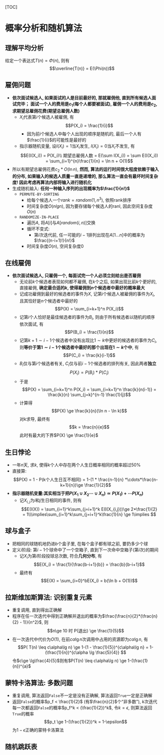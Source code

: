 [TOC]
# 概率分析和随机算法
## 理解平均分析
给定一个表达式$T(n) = \Phi(n)$, 则有$$\overline{T(n)} = E(\Phi(n))$$
## 雇佣问题
- **依次面试候选人, 如果面试的人是目前最好的, 那就雇佣他, 直到所有候选人面试完毕； 面试一个人的费用是$c_1$(每个人都要被面试), 雇佣一个人的费用是$c_2$, 求期望总雇佣花费(期望总雇佣人数)**
  - $X_i$代表第$i$个候选人被雇佣, 有
    $$P(X_i) = \frac{1}{i}$$
    - 因为前$i$个候选人中每个人出现的顺序是随机的, 最后一个人有$\frac{1}{i}$的可能性是最好的
  - 指示器随机变量, 设$I(X_i) = 1$当$X_i$发生, $I(X_i) = 0$当$X_i$不发生, 有
    $$E(I(X_i)) = P(X_i)\\
    期望总雇佣人数 = E(\sum I(X_i)) = \sum E(I(X_i)) = \sum_{i=1}^{n}\frac{1}{n} = \ln n + O(1)$$
- 所以有期望总雇佣花费$c_2*O(\ln n)$, **然而, 算法的运行时间很大程度依赖于输入的分布, 如果输入的候选人质量一直是递增的, 那么算法一直会有最坏时间复杂度! 因此考虑再算法内部将输入进行随机化**
- 生成随机输入: **任何一种输入序列的出现概率为$\frac{1}{n!}$**
  - `PERMUTE-BY-SORTING`
    - 给每个候选人一个$rank = random(1,n^3)$, 依照rank排序
    - 时间复杂度$O(nlgn)$, 因为要存储每个候选人的ranl, 因此空间复杂度$O(n)$
  - `RANDOMIZE-IN-PLACE`
    - 遍历$A$, 将$A[i]$与$A[random(i,n)]$交换
    - 循环不变式:
      - 第$i$次迭代前, 任一可能的$i-1$排列出现在$A[1...n]$中的概率为$\frac{(n-i+1)!}{n!}$
    - 时间复杂度$O(n)$, 空间复杂度$0$

## 在线雇佣
- **依次面试候选人, 只雇佣一个, 每面试完一个人必须立刻给出是否雇佣**
  - 无论前$k$个候选者表现如何都不雇佣, 在$k$个之后, 如果出现比前$k$个更好的, 直接雇佣, **确定最合适的$k$, 使得雇佣到$n$个候选者中最好的概率最大**
  - 记成功雇佣到最好的候选者的事件为$X$, 记第$i$个候选人被雇佣的事件为$X_i$, 且其恰好是$n$个候选者中最好的
  $$P(X) = \sum_{i=k+1}^n P(X_i)$$
  - 记第$i$个人恰好是最佳候选者的事件为$B_i$, 则由于所有候选者以随机的顺序依次面试, 有$$P(B_i) = \frac{1}{n}$$
  - 记第$k+1\sim i-1$个候选者中没有出现比$1\sim k$中更好的候选者的事件为$C_i$, 则**等价于第$1\sim i-1$个候选者中最好的那个出现在$1\sim k$个中**, 有
  $$P(C_i) = \frac{k}{i-1}$$
  - $B_i$仅与第$i$个候选者有关, $C_i$仅与前$i-1$个候选者的排列有关, 因此两者**独立**
  $$P(X_i) = P(B_i) * P(C_i)$$
  - 于是$$P(X) = \sum_{i=k+1}^n P(X_i) = \sum_{i=k+1}^n \frac{k}{n(i-1)} = \frac{k}{n} \sum_{j=k}^{n-1} \frac{1}{j}$$
  - 计算得$$P(X) \ge \frac{k}{n}(\ln n - \ln k)$$ 对$k$求导, 最终有
  $$k = \frac{n}{e}$$ 此时有最大的下界$P(X) \ge \frac{1}{e}$

## 生日悖论
- 一年$n$天, 求$k$, 使得$k$个人中存在两个人生日概率相同的概率超过$50\%$
- 直接算:
  $$P(X) = 1 - P(k个人生日互不相同) = 1-(1 * \frac{n-1}{n} *\cdots*\frac{n-k+1}{n})\ge \frac{1}{2}$$
- **指示器随机变量:其实相当于把$P(X_1\cup X_2\cdots \cup X_n)\simeq P(X_1) + \cdots P(X_n)$**
  - 记$X_{i,j}$为$i$和$j$生日相同的事件, 则有
  $$E(I(X)) = \sum_{i=1}^k\sum_{j=i+1}^k E(I(X_{i,j}))\ge 2*\frac{1}{2} = 1\\\implies\sum_{i=1}^k\sum_{j=i+1}^k\frac{1}{n} \ge 1\implies $$


## 球与盒子
- 把相同的球随机地扔进$b$个盒子里, 在每个盒子都有球之前, 要扔多少个球
- 定义$i$阶段: 第$i-1$个球命中了一个空箱子, 直到下一次命中空箱子(第$i$次)的期间
  - 记$X_i$为第$i$阶段投球总次数, 符合**几何分布**, 有$$E(X_i) = \frac{1}{\frac{b-i+1}{b}} = \frac{b}{b-i+1}$$
  - 最终有$$E(X) = \sum_{i=0}^bE(X_i) = b(\ln b + O(1))$$

## 拉斯维加斯算法: 识别重复元素
- 重复调用, 直到得出正确解
- 程序在任一次迭代中得到正确解并退出的概率为$\frac{\frac{n}{2}*(\frac{n}{2} - 1)}{n^2}$, 则$$n\ge 10 时 P(退出) \ge \frac{1}{5}$$ 
- 在一次迭代中代价为$O(1)$, 在前$c\alpha\lg n$次调用中占用的资源即为$c\alpha\lg n$, 有
  $$P( T(n) \leq c\alpha\lg n) \ge 1-(1 - \frac{1}{5})^{c\alpha\lg n} = 1-(\frac{1}{n})^{c\alpha \lg \frac{5}{4}} $$
令$c\ge \lg\frac{4}{5}$则有$P(T(n) \leq c\alpha\lg n) \ge 1-(\frac{1}{n})^{a}$
## 蒙特卡洛算法: 多数问题
- 重复调用, 算法返回`False`不一定是没有正确解, 算法返回`True`一定是正确解
- 返回`False`的概率$p_f < \frac{1}{2}$ (有$\frac{n}{2}$个“非多数”), $k$次迭代每一次都返回`False`的概率$p_f^k < (\frac{1}{2})^k$, 令$k=\epsilon$, 则算法返回`True`的概率$$p_t \ge 1-(\frac{1}{2})^k = 1-\epsilon$$为$1-\epsilon$正确的蒙特卡洛算法 

## 随机跳跃表
